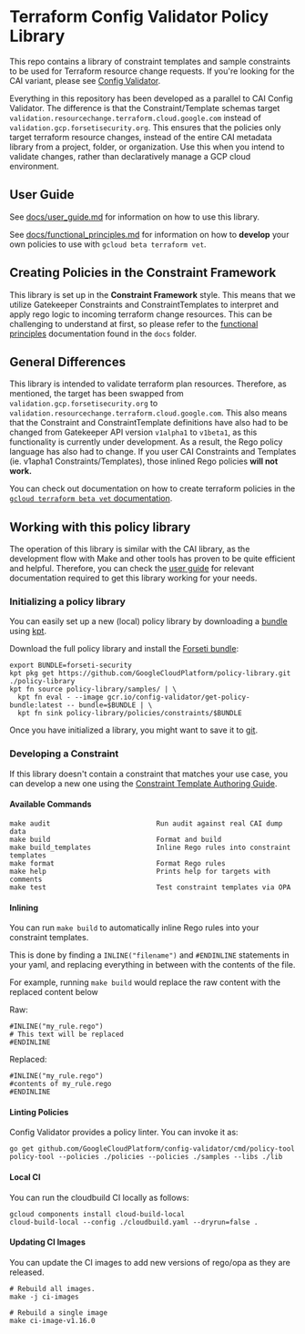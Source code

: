# Terraform Config Validator Policy Library

This repo contains a library of constraint templates and sample constraints to be used for Terraform resource change requests. If you're looking for the CAI variant, please see [Config Validator](https://github.com/lykaasegura/w-secteam-repo).

Everything in this repository has been developed as a parallel to CAI Config Validator. The difference is that the Constraint/Template schemas target `validation.resourcechange.terraform.cloud.google.com` instead of `validation.gcp.forsetisecurity.org`. This ensures that the policies only target terraform resource changes, instead of the entire CAI metadata library from a project, folder, or organization. Use this when you intend to validate changes, rather than declaratively manage a GCP cloud environment.

## User Guide

See [docs/user_guide.md](docs/user_guide.md) for information on how to use this library.

See [docs/functional_principles.md](docs/functional_principles.md) for information on how to **develop** your own policies to use with `gcloud beta terraform vet`.

## Creating Policies in the Constraint Framework

This library is set up in the **Constraint Framework** style. This means that we utilize Gatekeeper Constraints and ConstraintTemplates to interpret and apply rego logic to incoming terraform change resources. This can be challenging to understand at first, so please refer to the [functional principles](docs/functional_principles.md) documentation found in the `docs` folder.

## General Differences

This library is intended to validate terraform plan resources. Therefore, as mentioned, the target has been swapped from `validation.gcp.forsetisecurity.org` to `validation.resourcechange.terraform.cloud.google.com`. This also means that the Constraint and ConstraintTemplate definitions have also had to be changed from Gatekeeper API version `v1alpha1` to `v1beta1`, as this functionality is currently under development. As a result, the Rego policy language has also had to change. If you user CAI Constraints and Templates (ie. v1apha1 Constraints/Templates), those inlined Rego policies **will not work.**

You can check out documentation on how to create terraform policies in the [`gcloud terraform beta vet` documentation](https://cloud.google.com/docs/terraform/policy-validation/create-terraform-constraints).

## Working with this policy library

The operation of this library is similar with the CAI library, as the development flow with Make and other tools has proven to be quite efficient and helpful. Therefore, you can check the [user guide](docs/user_guide.md) for relevant documentation required to get this library working for your needs.

### Initializing a policy library

You can easily set up a new (local) policy library by downloading a [bundle](./docs/index.md#policy-bundles) using [kpt](https://kpt.dev/).

Download the full policy library and install the [Forseti bundle](./docs/bundles/forseti-security.md):

```
export BUNDLE=forseti-security
kpt pkg get https://github.com/GoogleCloudPlatform/policy-library.git ./policy-library
kpt fn source policy-library/samples/ | \
  kpt fn eval - --image gcr.io/config-validator/get-policy-bundle:latest -- bundle=$BUNDLE | \
  kpt fn sink policy-library/policies/constraints/$BUNDLE
```

Once you have initialized a library, you might want to save it to [git](./docs/user_guide.md#https://github.com/GoogleCloudPlatform/policy-library/blob/master/docs/user_guide.md#get-started-with-the-policy-library-repository).

### Developing a Constraint

If this library doesn't contain a constraint that matches your use case, you can develop a new one
using the [Constraint Template Authoring Guide](docs/functional_principles.md).

#### Available Commands

```
make audit                          Run audit against real CAI dump data
make build                          Format and build
make build_templates                Inline Rego rules into constraint templates
make format                         Format Rego rules
make help                           Prints help for targets with comments
make test                           Test constraint templates via OPA
```

#### Inlining

You can run `make build` to automatically inline Rego rules into your constraint templates.

This is done by finding a `INLINE("filename")` and `#ENDINLINE` statements in your yaml,
and replacing everything in between with the contents of the file.

For example, running `make build` would replace the raw content with the replaced content below

Raw:

```
#INLINE("my_rule.rego")
# This text will be replaced
#ENDINLINE
```

Replaced:

```
#INLINE("my_rule.rego")
#contents of my_rule.rego
#ENDINLINE
```

#### Linting Policies

Config Validator provides a policy linter.  You can invoke it as:

```
go get github.com/GoogleCloudPlatform/config-validator/cmd/policy-tool
policy-tool --policies ./policies --policies ./samples --libs ./lib
```

#### Local CI

You can run the cloudbuild CI locally as follows:

```
gcloud components install cloud-build-local
cloud-build-local --config ./cloudbuild.yaml --dryrun=false .
```

#### Updating CI Images

You can update the CI images to add new versions of rego/opa as they are released.

```
# Rebuild all images.
make -j ci-images

# Rebuild a single image
make ci-image-v1.16.0
```
